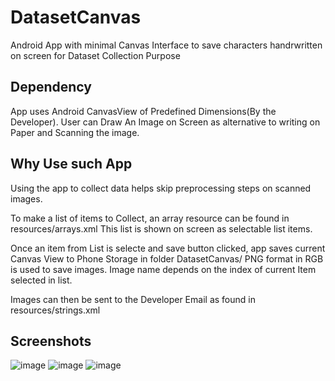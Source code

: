 # DatasetCanvas
Android App with minimal Canvas Interface to save characters handrwritten on screen for Dataset Collection Purpose

## Dependency
App uses Android CanvasView of Predefined Dimensions(By the Developer).
User can Draw An Image on Screen as alternative to writing on Paper and Scanning the image.

## Why Use such App
Using the app to collect data helps skip preprocessing steps on scanned images.

To make a list of items to Collect, an array resource can be found in resources/arrays.xml
This list is shown on screen as selectable list items.

Once an item from List is selecte and save button clicked, app saves current Canvas View to Phone Storage in folder DatasetCanvas/
PNG format in RGB is used to save images. Image name depends on the index of current Item selected in list.

Images can then be sent to the Developer Email as found in resources/strings.xml

## Screenshots

![image](https://user-images.githubusercontent.com/47455409/67678105-cc128380-f9ab-11e9-8c4e-6551004cc71c.png) ![image](https://user-images.githubusercontent.com/47455409/67678219-1b58b400-f9ac-11e9-9c31-ad1e95e28b3b.png) ![image](https://user-images.githubusercontent.com/47455409/67678307-5529ba80-f9ac-11e9-8042-ade212aebc80.png)
